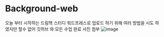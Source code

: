 # Background-web
오늘 부터 시작하는 드림핵 스터디
워드프레스로 업로드 하기 위해 여러 방법을 시도 하였지만 할수  없어 깃허브 와 모든 수업 완료 사진 첨부 
![image](https://github.com/user-attachments/assets/6ebdb4e7-d44e-458b-865b-87db1849cf65)
